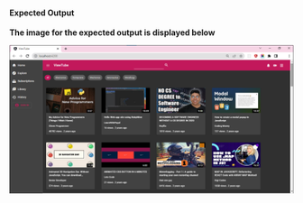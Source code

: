 #### Expected Output

**The image for the expected output is displayed below**

![](./view-tube-expected-output.jpg)